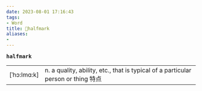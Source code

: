 ```yaml
---
date: 2023-08-01 17:16:43
tags: 
- Word
title: 📖halfmark
aliases: 
- 
---
```


<pre><strong>halfmark</strong></pre>
|   |   |
|---|---|
|[ˈhɔ:lmɑ:k]|n. a quality, ability, etc., that is typical of a particular person or thing 特点|